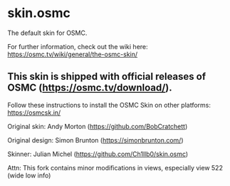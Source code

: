 # skin.osmc

The default skin for OSMC.

For further information, check out the wiki here: https://osmc.tv/wiki/general/the-osmc-skin/

## This skin is shipped with official releases of OSMC (https://osmc.tv/download/).

Follow these instructions to install the OSMC Skin on other platforms: https://osmcsk.in/

Original skin: Andy Morton (https://github.com/BobCratchett)

Original design: Simon Brunton (https://simonbrunton.com/)

Skinner: Julian Michel (https://github.com/Ch1llb0/skin.osmc)

Attn: This fork contains minor modifications in views, especially view 522 (wide low info)
